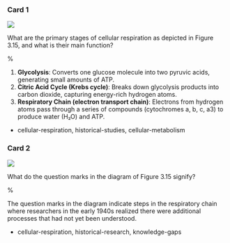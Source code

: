 ### Card 1

![](https://cdn.mathpix.com/cropped/2024_06_22_848e48a6f912ea8f4a4ag-1.jpg?height=1115&width=1484&top_left_y=152&top_left_x=391)

What are the primary stages of cellular respiration as depicted in Figure 3.15, and what is their main function?

%

1. **Glycolysis**: Converts one glucose molecule into two pyruvic acids, generating small amounts of ATP.
2. **Citric Acid Cycle (Krebs cycle)**: Breaks down glycolysis products into carbon dioxide, capturing energy-rich hydrogen atoms.
3. **Respiratory Chain (electron transport chain)**: Electrons from hydrogen atoms pass through a series of compounds (cytochromes a, b, c, a3) to produce water (H₂O) and ATP.

- cellular-respiration, historical-studies, cellular-metabolism

### Card 2

![](https://cdn.mathpix.com/cropped/2024_06_22_848e48a6f912ea8f4a4ag-1.jpg?height=1115&width=1484&top_left_y=152&top_left_x=391)

What do the question marks in the diagram of Figure 3.15 signify?

%

The question marks in the diagram indicate steps in the respiratory chain where researchers in the early 1940s realized there were additional processes that had not yet been understood.

- cellular-respiration, historical-research, knowledge-gaps